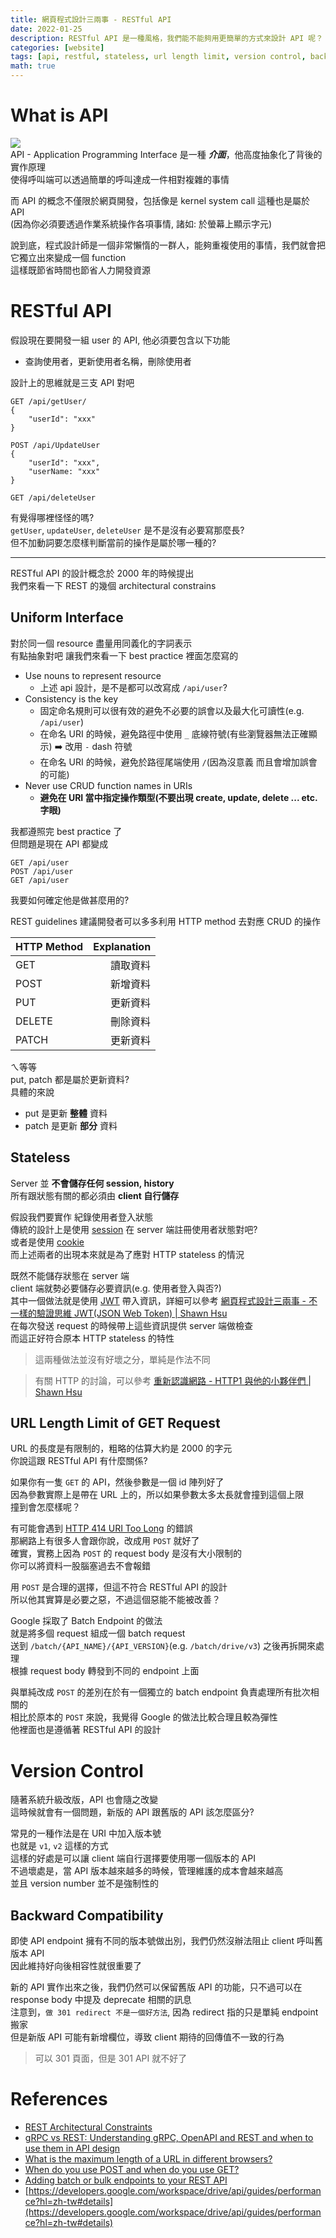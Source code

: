 ```yaml
---
title: 網頁程式設計三兩事 - RESTful API
date: 2022-01-25
description: RESTful API 是一種風格，我們能不能夠用更簡單的方式來設計 API 呢？
categories: [website]
tags: [api, restful, stateless, url length limit, version control, backward compatibility, batch endpoint, bulk operation, batch operation, http 414, http 301, redirect, session, jwt, cookie, http]
math: true
---
```


# What is API
![](https://img-comment-fun.9cache.com/media/aAYBA2o/aqxMnkn4_700w_0.jpg)\
API - Application Programming Interface 是一種 ***介面***，他高度抽象化了背後的實作原理\
使得呼叫端可以透過簡單的呼叫達成一件相對複雜的事情

而 API 的概念不僅限於網頁開發，包括像是 kernel system call 這種也是屬於 API\
(因為你必須要透過作業系統操作各項事情, 諸如: 於螢幕上顯示字元)

說到底，程式設計師是一個非常懶惰的一群人，能夠重複使用的事情，我們就會把它獨立出來變成一個 function\
這樣既節省時間也節省人力開發資源

# RESTful API
假設現在要開發一組 user 的 API, 他必須要包含以下功能
+ 查詢使用者，更新使用者名稱，刪除使用者

設計上的思維就是三支 API 對吧
```
GET /api/getUser/
{
    "userId": "xxx"
}

POST /api/UpdateUser
{
    "userId": "xxx",
    "userName: "xxx"
}

GET /api/deleteUser
```

有覺得哪裡怪怪的嗎?\
`getUser`, `updateUser`, `deleteUser` 是不是沒有必要寫那麼長?\
但不加動詞要怎麼樣判斷當前的操作是屬於哪一種的?

<hr>

RESTful API 的設計概念於 2000 年的時候提出\
我們來看一下 REST 的幾個 architectural constrains

## Uniform Interface
對於同一個 resource 盡量用同義化的字詞表示\
有點抽象對吧 讓我們來看一下 best practice 裡面怎麼寫的

+ Use nouns to represent resource
    + 上述 api 設計，是不是都可以改寫成 `/api/user`?
+ Consistency is the key
    + 固定命名規則可以很有效的避免不必要的誤會以及最大化可讀性(e.g. `/api/user`)
    + 在命名 URI 的時候，避免路徑中使用 `_` 底線符號(有些瀏覽器無法正確顯示) :arrow_right: 改用 `-` dash 符號
    + 在命名 URI 的時候，避免於路徑尾端使用 `/`(因為沒意義 而且會增加誤會的可能)
+ Never use CRUD function names in URIs
    + **避免在 URI 當中指定操作類型(不要出現 create, update, delete ... etc. 字眼)**

我都遵照完 best practice 了\
但問題是現在 API 都變成
```
GET /api/user
POST /api/user
GET /api/user
```
我要如何確定他是做甚麼用的?

REST guidelines 建議開發者可以多多利用 HTTP method 去對應 CRUD 的操作

|HTTP Method|Explanation|
|:--|--:|
|GET|讀取資料|
|POST|新增資料|
|PUT|更新資料|
|DELETE|刪除資料|
|PATCH|更新資料|

ㄟ等等\
put, patch 都是屬於更新資料?\
具體的來說
+ put 是更新 **整體** 資料
+ patch 是更新 **部分** 資料


## Stateless
Server 並 **不會儲存任何 session, history**\
所有跟狀態有關的都必須由 **client 自行儲存**

假設我們要實作 紀錄使用者登入狀態\
傳統的設計上是使用 [session](https://en.wikipedia.org/wiki/Session_(computer_science)) 在 server 端註冊使用者狀態對吧?\
或者是使用 [cookie](https://en.wikipedia.org/wiki/HTTP_cookie)\
而上述兩者的出現本來就是為了應對 HTTP stateless 的情況

既然不能儲存狀態在 server 端\
client 端就勢必要儲存必要資訊(e.g. 使用者登入與否?)\
其中一個做法就是使用 [JWT](https://jwt.io/) 帶入資訊，詳細可以參考 [網頁程式設計三兩事 - 不一樣的驗證思維 JWT(JSON Web Token) \| Shawn Hsu](../../website/website-jwt)\
在每次發送 request 的時候帶上這些資訊提供 server 端做檢查\
而這正好符合原本 HTTP stateless 的特性

> 這兩種做法並沒有好壞之分，單純是作法不同

> 有關 HTTP 的討論，可以參考 [重新認識網路 - HTTP1 與他的小夥伴們 \| Shawn Hsu](../../network/network-http1)

## URL Length Limit of GET Request
URL 的長度是有限制的，粗略的估算大約是 2000 的字元\
你說這跟 RESTful API 有什麼關係?

如果你有一隻 `GET` 的 API，然後參數是一個 id 陣列好了\
因為參數實際上是帶在 URL 上的，所以如果參數太多太長就會撞到這個上限\
撞到會怎麼樣呢？

有可能會遇到 [HTTP 414 URI Too Long](https://developer.mozilla.org/zh-TW/docs/Web/HTTP/Reference/Status/414) 的錯誤\
那網路上有很多人會跟你說，改成用 `POST` 就好了\
確實，實務上因為 `POST` 的 request body 是沒有大小限制的\
你可以將資料一股腦塞過去不會報錯

用 `POST` 是合理的選擇，但這不符合 RESTful API 的設計\
所以他其實算是必要之惡，不過這個惡能不能被改善？

Google 採取了 Batch Endpoint 的做法\
就是將多個 request 組成一個 batch request\
送到 `/batch/{API_NAME}/{API_VERSION}`(e.g. `/batch/drive/v3`) 之後再拆開來處理\
根據 request body 轉發到不同的 endpoint 上面

與單純改成 `POST` 的差別在於有一個獨立的 batch endpoint 負責處理所有批次相關的\
相比於原本的 `POST` 來說，我覺得 Google 的做法比較合理且較為彈性\
他裡面也是遵循著 RESTful API 的設計

# Version Control
隨著系統升級改版，API 也會隨之改變\
這時候就會有一個問題，新版的 API 跟舊版的 API 該怎麼區分?

常見的一種作法是在 URI 中加入版本號\
也就是 `v1`, `v2` 這樣的方式\
這樣的好處是可以讓 client 端自行選擇要使用哪一個版本的 API\
不過壞處是，當 API 版本越來越多的時候，管理維護的成本會越來越高\
並且 version number 並不是強制性的

## Backward Compatibility
即使 API endpoint 擁有不同的版本號做出別，我們仍然沒辦法阻止 client 呼叫舊版本 API\
因此維持好向後相容性就很重要了

新的 API 實作出來之後，我們仍然可以保留舊版 API 的功能，只不過可以在 response body 中提及 deprecate 相關的訊息\
注意到，`做 301 redirect 不是一個好方法`, 因為 redirect 指的只是單純 endpoint 搬家\
但是新版 API 可能有新增欄位，導致 client 期待的回傳值不一致的行為

> 可以 301 頁面，但是 301 API 就不好了

# References
+ [REST Architectural Constraints](https://restfulapi.net/rest-architectural-constraints/)
+ [gRPC vs REST: Understanding gRPC, OpenAPI and REST and when to use them in API design](https://cloud.google.com/blog/products/api-management/understanding-grpc-openapi-and-rest-and-when-to-use-them)
+ [What is the maximum length of a URL in different browsers?](https://stackoverflow.com/questions/417142/what-is-the-maximum-length-of-a-url-in-different-browsers)
+ [When do you use POST and when do you use GET?](https://stackoverflow.com/questions/46585/when-do-you-use-post-and-when-do-you-use-get)
+ [Adding batch or bulk endpoints to your REST API](https://www.codementor.io/blog/batch-endpoints-6olbjay1hd)
+ [https://developers.google.com/workspace/drive/api/guides/performance?hl=zh-tw#details](https://developers.google.com/workspace/drive/api/guides/performance?hl=zh-tw#details)
